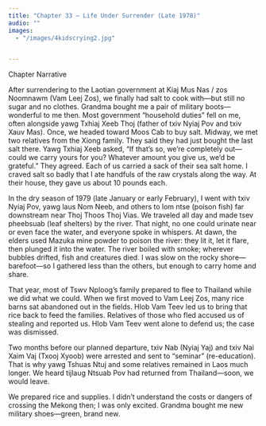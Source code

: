 ```yaml
---
title: "Chapter 33 — Life Under Surrender (Late 1978)"
audio: ""
images:
  - "/images/4kidscrying2.jpg"


---
```


Chapter Narrative

After surrendering to the Laotian government at Kiaj Mus Nas / zos Noomnawm (Vam Leej Zos), we finally had salt to cook with—but still no sugar and no clothes. Grandma bought me a pair of military boots—wonderful to me then. Most government “household duties” fell on me, often alongside yawg Txhiaj Xeeb Thoj (father of txiv Nyiaj Pov and txiv Xauv Mas). Once, we headed toward Moos Cab to buy salt. Midway, we met two relatives from the Xiong family. They said they had just bought the last salt there. Yawg Txhiaj Xeeb asked, “If that’s so, we’re completely out—could we carry yours for you? Whatever amount you give us, we’d be grateful.” They agreed. Each of us carried a sack of their sea salt home. I craved salt so badly that I ate handfuls of the raw crystals along the way. At their house, they gave us about 10 pounds each.

In the dry season of 1979 (late January or early February), I went with txiv Nyiaj Pov, yawg laus Nom Neeb, and others to lom ntse (poison fish) far downstream near Thoj Thoos Thoj Vias. We traveled all day and made tsev pheebsuab (leaf shelters) by the river. That night, no one could urinate near or even face the water, and everyone spoke in whispers. At dawn, the elders used Mazuka mine powder to poison the river: they lit it, let it flare, then plunged it into the water. The river boiled with smoke; wherever bubbles drifted, fish and creatures died. I was slow on the rocky shore—barefoot—so I gathered less than the others, but enough to carry home and share.

That year, most of Tswv Nploog’s family prepared to flee to Thailand while we did what we could. When we first moved to Vam Leej Zos, many rice barns sat abandoned out in the fields. Hlob Vam Teev led us to bring that rice back to feed the families. Relatives of those who fled accused us of stealing and reported us. Hlob Vam Teev went alone to defend us; the case was dismissed.

Two months before our planned departure, txiv Nab (Nyiaj Yaj) and txiv Nai Xaim Vaj (Txooj Xyoob) were arrested and sent to “seminar” (re-education). That is why yawg Tshuas Ntuj and some relatives remained in Laos much longer. We heard tijlaug Ntsuab Pov had returned from Thailand—soon, we would leave.

We prepared rice and supplies. I didn’t understand the costs or dangers of crossing the Mekong then; I was only excited. Grandma bought me new military shoes—green, brand new.